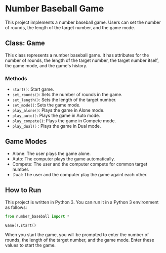 # Number Baseball Game

This project implements a number baseball game. Users can set the number of rounds, the length of the target number, and the game mode.

## Class: Game

This class represents a number baseball game. It has attributes for the number of rounds, the length of the target number, the target number itself, the game mode, and the game's history.

### Methods

- `start()`: Start game.
- `set_rounds()`: Sets the number of rounds in the game.
- `set_length()`: Sets the length of the target number.
- `set_mode()`: Sets the game mode.
- `play_alone()`: Plays the game in Alone mode.
- `play_auto()`: Plays the game in Auto mode.
- `play_compete()`: Plays the game in Compete mode.
- `play_dual()` : Plays the game in Dual mode.

## Game Modes

- Alone: The user plays the game alone.
- Auto: The computer plays the game automatically.
- Compete: The user and the computer compete for common target number.
- Dual: The user and the computer play the game againt each other.

## How to Run

This project is written in Python 3. You can run it in a Python 3 environment as follows:

```python
from number_baseball import *

Game().start()
```

When you start the game, you will be prompted to enter the number of rounds, the length of the target number, and the game mode. Enter these values to start the game.